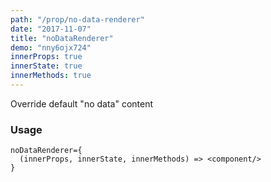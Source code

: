 ```yaml
---
path: "/prop/no-data-renderer"
date: "2017-11-07"
title: "noDataRenderer"
demo: "nny6ojx724"
innerProps: true 
innerState: true 
innerMethods: true 
---
```


Override default "no data" content

### Usage

```
noDataRenderer={
  (innerProps, innerState, innerMethods) => <component/>
}
```
